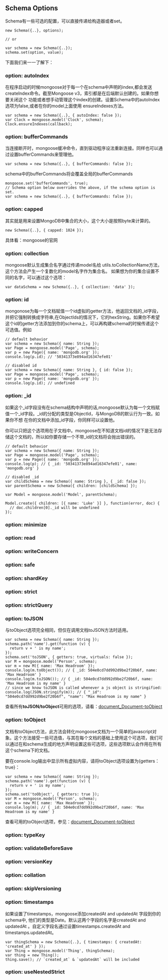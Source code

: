 ## Schema Options
Schema有一些可选的配置，可以直接传递给构造器或者set。
```
new Schema({..}, options);

// or

var schema = new Schema({..});
schema.set(option, value);
```
下面我们来一一了解下：
### option: autoIndex
在程序启动的时候mongoose对于每一个在schema中声明的index,都会发送createIndex命令。截至Mongoose v3，索引都是在后端默认创建的。如果你想要关闭这个
功能或者想手动管理这个index的创建。设置Schema中的autoIndex选项为false,或者在你的model上面使用 ensureIndexes方法。
```
var schema = new Schema({..}, { autoIndex: false });
var Clock = mongoose.model('Clock', schema);
Clock.ensureIndexes(callback);
```
### option: bufferCommands
当连接断开时，mongoose缓冲命令，直到驱动程序设法重新连接。同样也可以通过设置bufferCommands来管理他。
```
var schema = new Schema({..}, { bufferCommands: false });
```
schema中的bufferCommands将会覆盖全局的bufferCommands
```
mongoose.set('bufferCommands', true);
// Schema option below overrides the above, if the schema option is set.
var schema = new Schema({..}, { bufferCommands: false });
```
### option: capped
其实就是用来设置MongoDB中集合的大小，这个大小是按照byte来计算的。
```
new Schema({..}, { capped: 1024 });
```
具体看：mongoose的官网
### option: collection
mongoose默认生成集合名字通过传递model名给 utils.toCollectionName方法，这个方法会产生一个复数化的model名字作为集合名。
如果想为你的集合设置不同的名字，可以通过这个选项：
```
var dataSchema = new Schema({..}, { collection: 'data' });
```
### option: id
mongonose为每一个文档赋值一个id虚拟的getter方法，他返回文档的_id字段，并把它强制转换成字符串,在ObjectIds的情况下，它的hexString。如果你不希望
这个id的getter方法添加到你的schema上，可以再构建schema的时候传递这个可选值。例如
```
// default behavior
var schema = new Schema({ name: String });
var Page = mongoose.model('Page', schema);
var p = new Page({ name: 'mongodb.org' });
console.log(p.id); // '50341373e894ad16347efe01'

// disabled id
var schema = new Schema({ name: String }, { id: false });
var Page = mongoose.model('Page', schema);
var p = new Page({ name: 'mongodb.org' });
console.log(p.id); // undefined
```
### option: _id
如果这个_id字段没有在schema结构中声明的话,mongoose默认为每一个文档赋值一个_id字段。_id的分配的类型是ObjectId，与MongoDB的默认行为一致。如果你不想
在你的文档中添加_id字段，你同样可以设置他。

你可以只把这个选项用在子文档中。mongoose在不知道文档id的情况下是无法存储这个文档的，所以如你要存储一个不带_id的文档将会抛出错误的。
```
// default behavior
var schema = new Schema({ name: String });
var Page = mongoose.model('Page', schema);
var p = new Page({ name: 'mongodb.org' });
console.log(p); // { _id: '50341373e894ad16347efe01', name: 'mongodb.org' }

// disabled _id
var childSchema = new Schema({ name: String }, { _id: false });
var parentSchema = new Schema({ children: [childSchema] });

var Model = mongoose.model('Model', parentSchema);

Model.create({ children: [{ name: 'Luke' }] }, function(error, doc) {
  // doc.children[0]._id will be undefined
});
```
### option: minimize
### option: read
### option: writeConcern
### option: safe
### option: shardKey
### option: strict
### option: strictQuery
### option: toJSON
与toObject选项完全相同，但仅在调用文档toJSON方法时适用。
```
var schema = new Schema({ name: String });
schema.path('name').get(function (v) {
  return v + ' is my name';
});
schema.set('toJSON', { getters: true, virtuals: false });
var M = mongoose.model('Person', schema);
var m = new M({ name: 'Max Headroom' });
console.log(m.toObject()); // { _id: 504e0cd7dd992d9be2f20b6f, name: 'Max Headroom' }
console.log(m.toJSON()); // { _id: 504e0cd7dd992d9be2f20b6f, name: 'Max Headroom is my name' }
// since we know toJSON is called whenever a js object is stringified:
console.log(JSON.stringify(m)); // { "_id": "504e0cd7dd992d9be2f20b6f", "name": "Max Headroom is my name" }
```
查看所有**toJSON/toObject**可用的选项，请看：[document_Document-toObject](https://mongoosejs.com/docs/api.html#document_Document-toObject)
### option: toObject
文档有toObject方法，此方法会转化mongoose文档为一个简单的javascript对象。这个方法接受一些可选值，与其在每个文档的基础上使用这个可选项，我们可以通过在和schema生成的地方声明设置这些可选项，这些选项默认会作用在所有这个schema下的文档。

要在console.log输出中显示所有虚拟内容，请将toObject选项设置为{getters：true}：
```
var schema = new Schema({ name: String });
schema.path('name').get(function (v) {
  return v + ' is my name';
});
schema.set('toObject', { getters: true });
var M = mongoose.model('Person', schema);
var m = new M({ name: 'Max Headroom' });
console.log(m); // { _id: 504e0cd7dd992d9be2f20b6f, name: 'Max Headroom is my name' }
```
查看可用的toObject选项，参见：[document_Document-toObject](https://mongoosejs.com/docs/api.html#document_Document-toObject)
### option: typeKey
### option: validateBeforeSave
### option: versionKey
### option: collation
### option: skipVersioning
### option: timestamps
如果设置了timestamps，mongoose添加createdAt and updatedAt 字段到你的schema中, 他们的类型是Date。默认这两个字段的名字是createdAt and updatedAt 。自定义字段名通过设置timestamps.createdAt and timestamps.updatedAt。
```
var thingSchema = new Schema({..}, { timestamps: { createdAt: 'created_at' } });
var Thing = mongoose.model('Thing', thingSchema);
var thing = new Thing();
thing.save(); // `created_at` & `updatedAt` will be included
```
### option: useNestedStrict
### 
